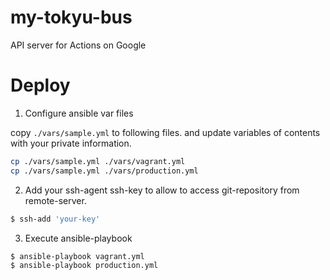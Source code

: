 # my-tokyu-bus
API server for Actions on Google


# Deploy

1. Configure ansible var files

copy `./vars/sample.yml` to following files.
and update variables of contents with your private information.

```bash
cp ./vars/sample.yml ./vars/vagrant.yml
cp ./vars/sample.yml ./vars/production.yml
```

2. Add your ssh-agent ssh-key to allow to access git-repository from remote-server.

```bash
$ ssh-add 'your-key'
```

3. Execute ansible-playbook

```bash
$ ansible-playbook vagrant.yml
$ ansible-playbook production.yml
```

